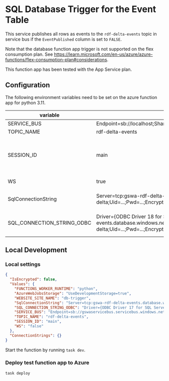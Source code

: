 # SQL Database Trigger for the Event Table

This service publishes all rows as events to the `rdf-delta-events` topic in service bus if the `EventPublished` column is set to `FALSE`.

Note that the database function app trigger is not supported on the flex consumption plan. See https://learn.microsoft.com/en-us/azure/azure-functions/flex-consumption-plan#considerations.

This function app has been tested with the App Service plan.

## Configuration

The following environment variables need to be set on the azure function app for python 3.11.

| variable                   | example value                                                                                                                                                                                     | description                                                                                                                   |
| -------------------------- | ------------------------------------------------------------------------------------------------------------------------------------------------------------------------------------------------- | ----------------------------------------------------------------------------------------------------------------------------- |
| SERVICE_BUS                | Endpoint=sb://localhost;SharedAccessKeyName=RootManageSharedAccessKey;SharedAccessKey=SAS_KEY_VALUE;                                                                                              | service bus connection string                                                                                                 |
| TOPIC_NAME                 | rdf-delta-events                                                                                                                                                                                  | name of service bus topic                                                                                                     |
| SESSION_ID                 | main                                                                                                                                                                                              | service bus session identifier. needs to be the same value as set <br> in the `SHUI_SERVICE_BUS__SESSION_ID` variable in #137 |
| WS                         | true                                                                                                                                                                                              | whether to use amqp over websockets                                                                                           |
| SqlConnectionString        | Server=tcp:gswa-rdf-delta-events.database.windows.net,1433;Database=rdf-delta;Uid=...;Pwd=...;Encrypt=yes;TrustServerCertificate=no;Connection Timeout=30;TrustServerCertificate=True;            | connection string for the database used by the function trigger                                                               |
| SQL_CONNECTION_STRING_ODBC | Driver={ODBC Driver 18 for SQL Server};Server=tcp:gswa-rdf-delta-events.database.windows.net,1433;Database=rdf-delta;Uid=...;Pwd=...;Encrypt=yes;TrustServerCertificate=no;Connection Timeout=30; | connection string for the database - requires the ODBC Driver to be 17 for python 3.10 and 18 for python 3.11                 |

## Local Development

### Local settings

```json
{
  "IsEncrypted": false,
  "Values": {
    "FUNCTIONS_WORKER_RUNTIME": "python",
    "AzureWebJobsStorage": "UseDevelopmentStorage=true",
    "WEBSITE_SITE_NAME": "db-trigger",
    "SqlConnectionString": "Server=tcp:gswa-rdf-delta-events.database.windows.net,1433;Database=rdf-delta;Uid=...;Pwd=...;Encrypt=yes;TrustServerCertificate=no;Connection Timeout=30;",
    "SQL_CONNECTION_STRING_ODBC": "Driver={ODBC Driver 17 for SQL Server};Server=tcp:gswa-rdf-delta-events.database.windows.net,1433;Database=rdf-delta;Uid=...;Pwd=...;Encrypt=yes;TrustServerCertificate=no;Connection Timeout=30;",
    "SERVICE_BUS": "Endpoint=sb://gswaservicebus.servicebus.windows.net/;SharedAccessKeyName=...;SharedAccessKey=...",
    "TOPIC_NAME": "rdf-delta-events",
    "SESSION_ID": "main",
    "WS": "false"
  },
  "ConnectionStrings": {}
}
```

Start the function by running `task dev`.

### Deploy test function app to Azure

```bash
task deploy
```

